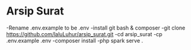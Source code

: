 # Arsip Surat
-Rename .env.example to be .env
-install git bash & composer
-git clone https://github.com/laluLuhur/arsip_surat.git
-cd arsip_surat
-cp .env.example .env
-composer install
-php spark serve
.